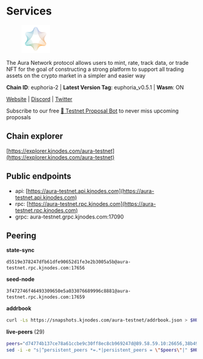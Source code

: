 # Services

<figure><img src="https://raw.githubusercontent.com/kj89/cosmos-images/main/logos/aura.png" alt=""><figcaption></figcaption></figure>

The Aura Network protocol allows users to mint, rate, track data,  or trade NFT for the goal of constructing a strong platform to  support all trading assets on the crypto market in a simpler and easier way

**Chain ID**: euphoria-2 | **Latest Version Tag**: euphoria_v0.5.1 | **Wasm**: ON

[Website](https://aura.network) | [Discord](https://discord.gg/hpvF5QcWRf) | [Twitter](https://twitter.com/AuraNetworkHQ)



Subscribe to our free [🤖 Testnet Proposal Bot](https://t.me/kjnodes_testnet_proposal_bot) to never miss upcoming proposals


## Chain explorer
[https://explorer.kjnodes.com/aura-testnet](https://explorer.kjnodes.com/aura-testnet)

## Public endpoints

* api: [https://aura-testnet.api.kjnodes.com](https://aura-testnet.api.kjnodes.com)
* rpc: [https://aura-testnet.rpc.kjnodes.com](https://aura-testnet.rpc.kjnodes.com)
* grpc: aura-testnet.grpc.kjnodes.com:17090

## Peering

**state-sync**

```text
d5519e378247dfb61dfe90652d1fe3e2b3005a5b@aura-testnet.rpc.kjnodes.com:17656
```

**seed-node**

```text
3f472746f46493309650e5a033076689996c8881@aura-testnet.rpc.kjnodes.com:17659
```

**addrbook**
```bash
curl -Ls https://snapshots.kjnodes.com/aura-testnet/addrbook.json > $HOME/.aura/config/addrbook.json
```

**live-peers** (29)
```bash
peers="d74774b137ce78a61ccbe9c30ff8ec8cb969247d@89.58.59.10:26656,38b49491b5eb8e4edb31e81acbadc42d50047a9e@66.206.2.162:27656,d5519e378247dfb61dfe90652d1fe3e2b3005a5b@65.109.68.190:17656,241bd90cceab3ca7d5d4bcf79bca22c6255ec94b@135.148.233.0:26656,2e1407476ad3566eb11ac92ad1df4782c7ba83dd@18.143.61.108:26656,3152129889968fe62faca92c7dd95bae190c92e5@135.181.142.60:15602,e3dbeeeb2dea9912610b92a436dfe3cb831a94e4@65.108.195.29:36126,3d6b07bdb11754c8c8512525dac109d8bdee3857@65.21.53.39:7656,314e6c8fe910618e7ec56048b30040e734fa41ff@89.117.56.126:25056,b2394ad608075aa405cdf4ab55e36376d93f7b1d@65.108.206.118:56656,720d5ff149ba60453d3bfab2beb78f75e22cd539@34.66.22.239:26656,21f7e0a082bb1f156f8efdf6b6d36f505605584b@65.108.192.123:43656,705e3c2b2b554586976ed88bb27f68e4c4176a33@13.250.223.114:26656,7812205773ac30f3d47200ac2391c79896c60135@54.254.220.113:26656,9df9e8307e3e671c9bcd1a23f0b73b45f2b8003d@65.109.88.251:35656,7cad1bcb2ad777dba21840832341f2ce14bae1a5@5.75.174.126:26656,6ef01ca6714aa8127d1b21b5339909ca6319dae0@144.76.97.251:26776,fdcc8f1ca406213d79947c5f38920a085ed90c0f@136.36.73.232:26676,ab2b8330cd137984de0654561a31f461d8433424@88.99.3.158:21756,855b0ff76f5a80ab7f322e818263835d009de052@46.4.5.45:21756,e874935eee84c8313dbb52ba497aed2d8d1f1245@65.108.237.231:27656,94f09cc1e0d2357c8c8423589c42dc7721387a60@176.9.44.113:26686,0770c2687cc34d59ca62270960d3ffcad6e42cf8@65.108.233.44:21656,fb3d13cb2e8ad1a1cae7dc1f21c62411007df9f8@85.10.193.246:33656,b9243524f659f2ff56691a4b2919c3060b2bb824@13.214.5.1:26656,4fba969fac7a67f3e6dedc3d54fdb9116382a6e0@65.21.94.31:26656,e4d8765b82baf3f69c0dc6e5e0488705fa3ceddd@95.217.144.107:21756,b130852645cc3d7925cfccd14d97425a2260e7ec@65.109.82.106:19656,1e9b7325e120a3d511eec20a3199c2218343fcd3@65.108.105.99:28656"
sed -i -e "s|^persistent_peers *=.*|persistent_peers = \"$peers\"|" $HOME/.aura/config/config.toml
```
